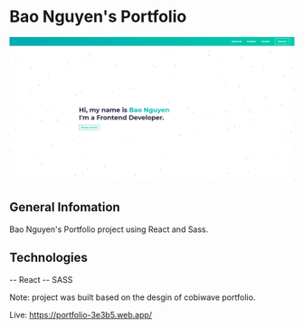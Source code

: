 # Bao Nguyen's Portfolio

<img src="https://github.com/quocbao19982009/Portfolio/blob/main/portfolio.png" alt="portfolio" />

## General Infomation

Bao Nguyen's Portfolio project using React and Sass. 

## Technologies

-- React
-- SASS

Note: project was built based on the desgin of cobiwave portfolio.

Live: https://portfolio-3e3b5.web.app/
